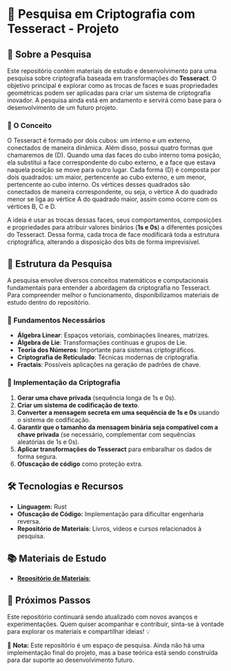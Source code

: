 # 🔐 Pesquisa em Criptografia com Tesseract - Projeto

## 📌 Sobre a Pesquisa
Este repositório contém materiais de estudo e desenvolvimento para uma pesquisa sobre criptografia baseada em transformações do **Tesseract**. O objetivo principal é explorar como as trocas de faces e suas propriedades geométricas podem ser aplicadas para criar um sistema de criptografia inovador. A pesquisa ainda está em andamento e servirá como base para o desenvolvimento de um futuro projeto.

### 🌱 O Conceito
O Tesseract é formado por dois cubos: um interno e um externo, conectados de maneira dinâmica. Além disso, possui quatro formas que chamaremos de (D). Quando uma das faces do cubo interno toma posição, ela substitui a face correspondente do cubo externo, e a face que estava naquela posição se move para outro lugar. Cada forma (D) é composta por dois quadrados: um maior, pertencente ao cubo externo, e um menor, pertencente ao cubo interno. Os vértices desses quadrados são conectados de maneira correspondente, ou seja, o vértice A do quadrado menor se liga ao vértice A do quadrado maior, assim como ocorre com os vértices B, C e D.

A ideia é usar as trocas dessas faces, seus comportamentos, composições e propriedades para atribuir valores binários (**1s e 0s**) a diferentes posições do Tesseract. Dessa forma, cada troca de face modificará toda a estrutura criptográfica, alterando a disposição dos bits de forma imprevisível.

## 📖 Estrutura da Pesquisa
A pesquisa envolve diversos conceitos matemáticos e computacionais fundamentais para entender a abordagem da criptografia no Tesseract. Para compreender melhor o funcionamento, disponibilizamos materiais de estudo dentro do repositório.

### 🔹 Fundamentos Necessários
- **Álgebra Linear**: Espaços vetoriais, combinações lineares, matrizes.
- **Álgebra de Lie**: Transformações contínuas e grupos de Lie.
- **Teoria dos Números**: Importante para sistemas criptográficos.
- **Criptografia de Reticulado**: Técnicas modernas de criptografia.
- **Fractais**: Possíveis aplicações na geração de padrões de chave.

### 🔹 Implementação da Criptografia
1. **Gerar uma chave privada** (sequência longa de 1s e 0s).
2. **Criar um sistema de codificação de texto**.
3. **Converter a mensagem secreta em uma sequência de 1s e 0s** usando o sistema de codificação.
4. **Garantir que o tamanho da mensagem binária seja compatível com a chave privada** (se necessário, complementar com sequências aleatórias de 1s e 0s).
5. **Aplicar transformações do Tesseract** para embaralhar os dados de forma segura.
6. **Ofuscação de código** como proteção extra.

## 🛠️ Tecnologias e Recursos
- **Linguagem:** Rust
- **Ofuscação de Código:** Implementação para dificultar engenharia reversa.
- **Repositório de Materiais**: Livros, vídeos e cursos relacionados à pesquisa.

## 📚 Materiais de Estudo
- **[Repositório de Materiais](/Pesquisa/Material/)**; 

## 🚀 Próximos Passos
Este repositório continuará sendo atualizado com novos avanços e experimentações. Quem quiser acompanhar e contribuir, sinta-se à vontade para explorar os materiais e compartilhar ideias! 💡

📌 **Nota:** Este repositório é um espaço de pesquisa. Ainda não há uma implementação final do projeto, mas a base teórica está sendo construída para dar suporte ao desenvolvimento futuro.
